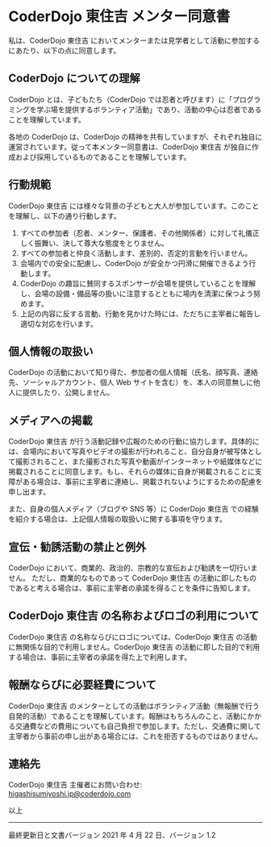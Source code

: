 # CoderDojo 東住吉 メンター同意書

私は、CoderDojo 東住吉 においてメンターまたは見学者として活動に参加するにあたり、以下の点に同意します。

## CoderDojo についての理解

CoderDojo とは、子どもたち（CoderDojo では忍者と呼びます）に「プログラミングを学ぶ場を提供するボランティア活動」であり、活動の中心は忍者であることを理解しています。

各地の CoderDojo は、CoderDojo の精神を共有していますが、それぞれ独自に運営されています。従って本メンター同意書は、CoderDojo 東住吉 が独自に作成および採用しているものであることを理解しています。

## 行動規範

CoderDojo 東住吉 には様々な背景の子どもと大人が参加しています。このことを理解し、以下の通り行動します。

1. すべての参加者（忍者、メンター、保護者、その他関係者）に対して礼儀正しく振舞い、決して尊大な態度をとりません。
1. すべての参加者と仲良く活動します、差別的、否定的言動を行いません。
1. 会場内での安全に配慮し、CoderDojo が安全かつ円滑に開催できるよう行動します。
1. CoderDojo の趣旨に賛同するスポンサーが会場を提供していることを理解し、会場の設備・備品等の扱いに注意するとともに場内を清潔に保つよう努めます。
1. 上記の内容に反する言動、行動を見かけた時には、ただちに主宰者に報告し適切な対応を行います。

## 個人情報の取扱い

CoderDojo の活動において知り得た、参加者の個人情報（氏名、顔写真、連絡先、ソーシャルアカウント、個人 Web サイトを含む）を、本人の同意無しに他人に提供したり、公開しません。

## メディアへの掲載

CoderDojo 東住吉 が行う活動記録や広報のための行動に協力します。具体的には、会場内において写真やビデオの撮影が行われること、自分自身が被写体として撮影されること、また撮影された写真や動画がインターネットや紙媒体などに掲載されることに同意します。もし、それらの媒体に自身が掲載されることに支障がある場合は、事前に主宰者に連絡し、掲載されないようにするための配慮を申し出ます。

また、自身の個人メディア（ブログや SNS 等）に CoderDojo 東住吉 での経験を紹介する場合は、上記個人情報の取扱いに関する事項を守ります。

## 宣伝・勧誘活動の禁止と例外

CoderDojo において、商業的、政治的、宗教的な宣伝および勧誘を一切行いません。
ただし、商業的なものであって CoderDojo 東住吉 の活動に即したものであると考える場合は、事前に主宰者の承諾を得ることを条件に告知します。

## CoderDojo 東住吉 の名称およびロゴの利用について

CoderDojo 東住吉 の名称ならびにロゴについては、CoderDojo 東住吉 の活動に無関係な目的で利用しません。CoderDojo 東住吉 の活動に即した目的で利用する場合は、事前に主宰者の承諾を得た上で利用します。

## 報酬ならびに必要経費について

CoderDojo 東住吉 のメンターとしての活動はボランティア活動（無報酬で行う自発的活動）であることを理解しています。報酬はもちろんのこと、活動にかかる交通費などの費用についても自己負担で参加します。ただし、交通費に関して主宰者から事前の申し出がある場合には、これを拒否するものではありません。

## 連絡先

CoderDojo 東住吉 主催者にお問い合わせ: higashisumiyoshi.jp@coderdojo.com

以上

---

最終更新日と文書バージョン
2021 年 4 月 22 日、バージョン 1.2
